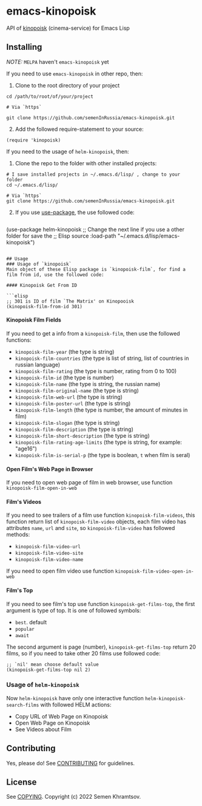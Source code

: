 # emacs-kinopoisk

API of [kinopoisk](https://en.wikipedia.org/wiki/Kinopoisk "Link to Wikipedia Article about Kinopoisk") (cinema-service) for Emacs Lisp

## Installing

_NOTE:_ `MELPA` haven't `emacs-kinopoisk` yet

If you need to use `emacs-kinopoisk` in other repo, then:

1. Clone to the root directory of your project

```shell
cd /path/to/root/of/your/project

# Via `https`

git clone https://github.com/semenInRussia/emacs-kinopoisk.git
```

2. Add the followed require-statement to your source:

```elisp
(require 'kinopoisk)
```

If you need to the usage of `helm-kinopoisk`, then:

1. Clone the repo to the folder with other installed projects:

```shell
# I save installed projects in ~/.emacs.d/lisp/ , change to your folder
cd ~/.emacs.d/lisp/

# Via `https`
git clone https://github.com/semenInRussia/emacs-kinopoisk.git
```

2. If you use [use-package](https://github.com/jwiegley/use-package "a
   Link to the Cool Repo"), the use followed code:

   ```elisp
(use-package helm-kinopoisk
    ;; Change the next line if you use a other folder for save the
    ;; Elisp source
    :load-path "~/.emacs.d/lisp/emacs-kinopoisk")
   ```

## Usage
### Usage of `kinopoisk`
Main object of these Elisp package is `kinopoisk-film`, for find a
film from id, use the followed code:

#### Kinopoisk Get From ID

```elisp
;; 301 is ID of film `The Matrix' on Kinopooisk
(kinopoisk-film-from-id 301)
```

#### Kinopoisk Film Fields

If you need to get a info from a `kinopoisk-film`, then use the
followed functions:

* `kinopoisk-film-year` (the type is string)
* `kinopoisk-film-countries` (the type is list of string, list of
  countries in russian language)
* `kinopoisk-film-rating` (the type is number, rating from 0 to 100)
* `kinopoisk-film-id` (the type is number)
* `kinopoisk-film-name` (the type is string, the russian name)
* `kinopoisk-film-original-name` (the type is string)
* `kinopoisk-film-web-url` (the type is string)
* `kinopoisk-film-poster-url` (the type is string)
* `kinopoisk-film-length` (the type is number, the amount of minutes
in film)
* `kinopoisk-film-slogan` (the type is string)
* `kinopoisk-film-description` (the type is string)
* `kinopoisk-film-short-description` (the type is string)
* `kinopoisk-film-rating-age-limits` (the type is string, for example:
"age16")
* `kinopoisk-film-is-serial-p` (the type is boolean, `t` when film is
  seral)

#### Open Film's Web Page in Browser

If you need to open web page of film in web browser, use function
`kinopoisk-film-open-in-web`

#### Film's Videos
If you need to see trailers of a film use function
`kinopoisk-film-videos`, this function return list of
`kinopoisk-film-video` objects, each film video has attributes `name`,
`url` and `site`, so `kinopoisk-film-video` has followed methods:

- `kinopoisk-film-video-url`
- `kinopoisk-film-video-site`
- `kinopoisk-film-video-name`

If you need to open film video use function
`kinopoisk-film-video-open-in-web`

#### Film's Top

If you need to see film's top use function `kinopoisk-get-films-top`,
the first argument is type of top.  It is one of followed symbols:

- `best`. default
- `popular`
- `await`

The second argument is page (number), `kinopoisk-get-films-top` return
20 films, so if you need to take other 20 films use followed code:

```elisp
;; `nil' mean choose default value
(kinopoisk-get-films-top nil 2)
```

### Usage of `helm-kinopoisk`
Now `helm-kinopoisk` have only one interactive function
`helm-kinopoisk-search-films` with followed HELM actions:

- Copy URL of Web Page on Kinopoisk
- Open Web Page on Kinopoisk
- See Videos about Film
## Contributing

Yes, please do! See [CONTRIBUTING][] for guidelines.

## License

See [COPYING][]. Copyright (c) 2022 Semen Khramtsov.

[CONTRIBUTING]: ./CONTRIBUTING.md
[COPYING]: ./COPYING
